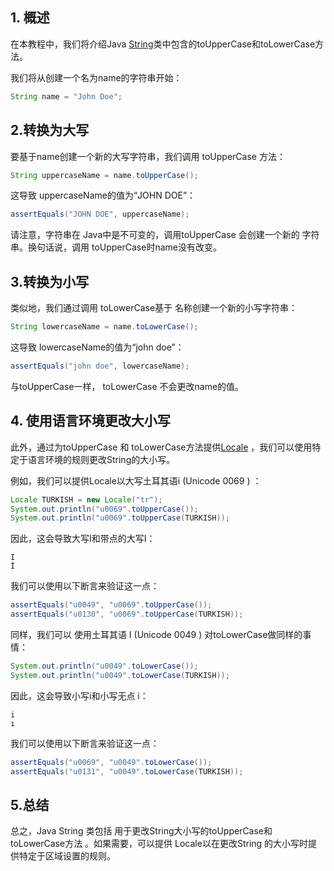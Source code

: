 ## 1. 概述

在本教程中，我们将介绍Java [String](https://www.baeldung.com/java-string)类中包含的toUpperCase和toLowerCase方法。

我们将从创建一个名为name的字符串开始：

```java
String name = "John Doe";
```

## 2.转换为大写

要基于name创建一个新的大写字符串，我们调用 toUpperCase 方法：

```java
String uppercaseName = name.toUpperCase();
```

这导致 uppercaseName的值为“JOHN DOE”：

```java
assertEquals("JOHN DOE", uppercaseName);
```

请注意，字符串在 Java中是不可变的，调用toUpperCase 会创建一个新的 字符串。换句话说，调用 toUpperCase时name没有改变。

## 3.转换为小写

类似地，我们通过调用 toLowerCase基于 名称创建一个新的小写字符串：

```java
String lowercaseName = name.toLowerCase();
```

这导致 lowercaseName的值为“john doe”：

```java
assertEquals("john doe", lowercaseName);
```

与toUpperCase一样， toLowerCase 不会更改name的值。

## 4. 使用语言环境更改大小写

此外，通过为toUpperCase 和 toLowerCase方法提供[Locale](https://www.baeldung.com/java-8-localization#localization) ，我们可以使用特定于语言环境的规则更改String的大小写。

例如，我们可以提供Locale以大写土耳其语i (Unicode 0069 ) ：

```java
Locale TURKISH = new Locale("tr");
System.out.println("u0069".toUpperCase());
System.out.println("u0069".toUpperCase(TURKISH));
```

因此，这会导致大写I和带点的大写I：

```plaintext
I
İ
```

我们可以使用以下断言来验证这一点：

```java
assertEquals("u0049", "u0069".toUpperCase());
assertEquals("u0130", "u0069".toUpperCase(TURKISH));
```

同样，我们可以 使用土耳其语 I (Unicode 0049 ) 对toLowerCase做同样的事情：

```java
System.out.println("u0049".toLowerCase());
System.out.println("u0049".toLowerCase(TURKISH));
```

因此，这会导致小写i和小写无点 i：

```plaintext
i
ı
```

我们可以使用以下断言来验证这一点：

```java
assertEquals("u0069", "u0049".toLowerCase());
assertEquals("u0131", "u0049".toLowerCase(TURKISH));
```

## 5.总结

总之，Java String 类包括 用于更改String大小写的toUpperCase和 toLowerCase方法 。如果需要，可以提供 Locale以在更改String 的大小写时提供特定于区域设置的规则。